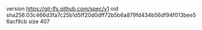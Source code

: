 version https://git-lfs.github.com/spec/v1
oid sha256:03c466d3fa7c25b1d5ff20d0dff72b5b6a879fd434b56df94f013bee56acf9cb
size 407

